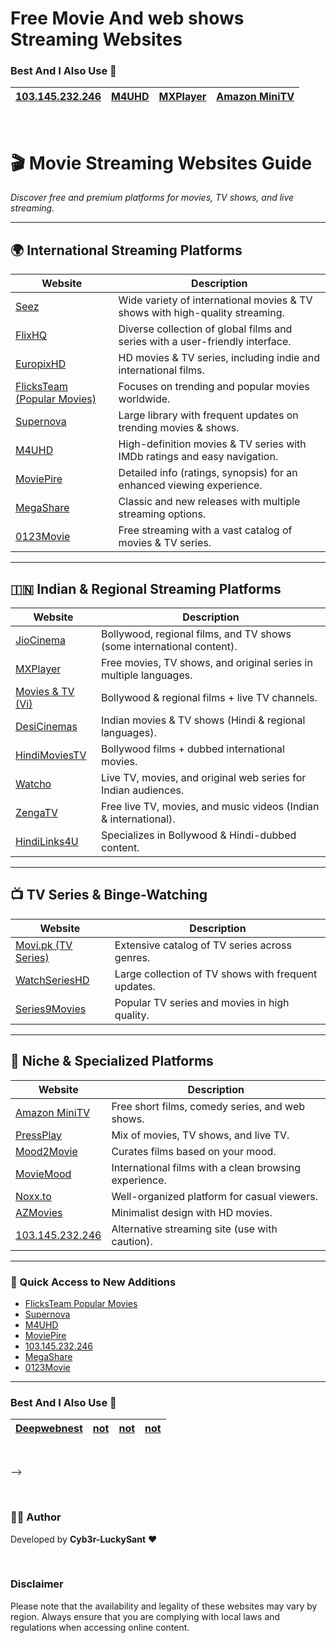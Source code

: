 # Free Movie And web shows Streaming Websites 

### Best And I Also Use 💖

| **[103.145.232.246](http://103.145.232.246/)**      | **[M4UHD](https://m4uhd.com.co/)**  |    **[MXPlayer](https://www.mxplayer.in/)**      | **[Amazon MiniTV](https://www.amazon.in/minitv)**  |  
|-------------------|------------------|-------------------|------------------|
<br>

# 🎬 Movie Streaming Websites Guide  

*Discover free and premium platforms for movies, TV shows, and live streaming.*  

---

## **🌍 International Streaming Platforms**  

| Website | Description |  
|---------|-------------|  
| [Seez](https://seez.su/) | Wide variety of international movies & TV shows with high-quality streaming. |  
| [FlixHQ](https://flixhq.click/home) | Diverse collection of global films and series with a user-friendly interface. |  
| [EuropixHD](https://europixhd.site/) | HD movies & TV series, including indie and international films. |  
| [FlicksTeam (Popular Movies)](https://flicksteam.com/movie-popular) | Focuses on trending and popular movies worldwide. |  
| [Supernova](https://supernova.to/) | Large library with frequent updates on trending movies & shows. |  
| [M4UHD](https://m4uhd.com.co/) | High-definition movies & TV series with IMDb ratings and easy navigation. |  
| [MoviePire](https://moviepire.net/) | Detailed info (ratings, synopsis) for an enhanced viewing experience. |  
| [MegaShare](https://megashare.com/) | Classic and new releases with multiple streaming options. |  
| [0123Movie](https://ww19.0123movie.net/) | Free streaming with a vast catalog of movies & TV series. |  

---

## **🇮🇳 Indian & Regional Streaming Platforms**  

| Website | Description |  
|---------|-------------|  
| [JioCinema](https://www.jiocinema.com/) | Bollywood, regional films, and TV shows (some international content). |  
| [MXPlayer](https://www.mxplayer.in/) | Free movies, TV shows, and original series in multiple languages. |  
| [Movies & TV (Vi)](https://moviesandtv.myvi.in/) | Bollywood & regional films + live TV channels. |  
| [DesiCinemas](https://desicinemas.tv/) | Indian movies & TV shows (Hindi & regional languages). |  
| [HindiMoviesTV](https://www.hindimoviestv.com/) | Bollywood films + dubbed international movies. |  
| [Watcho](https://www.watcho.com/) | Live TV, movies, and original web series for Indian audiences. |  
| [ZengaTV](http://www.zengatv.com/) | Free live TV, movies, and music videos (Indian & international). |  
| [HindiLinks4U](https://hindilinks4u.express/) | Specializes in Bollywood & Hindi-dubbed content. |  

---

## **📺 TV Series & Binge-Watching**  

| Website | Description |  
|---------|-------------|  
| [Movi.pk (TV Series)](https://www.movi.pk/genre/tv-series/) | Extensive catalog of TV series across genres. |  
| [WatchSeriesHD](https://watchserieshd.tv/) | Large collection of TV shows with frequent updates. |  
| [Series9Movies](https://series9movies.com/home) | Popular TV series and movies in high quality. |  

---

## **🎥 Niche & Specialized Platforms**  

| Website | Description |  
|---------|-------------|  
| [Amazon MiniTV](https://www.amazon.in/minitv) | Free short films, comedy series, and web shows. |  
| [PressPlay](https://pressplay.top/home/) | Mix of movies, TV shows, and live TV. |  
| [Mood2Movie](https://mood2movie.com/) | Curates films based on your mood. |  
| [MovieMood](https://moviemood.ru/index-en.html) | International films with a clean browsing experience. |  
| [Noxx.to](https://noxx.to/) | Well-organized platform for casual viewers. |  
| [AZMovies](https://azmovies.xyz/) | Minimalist design with HD movies. |  
| [103.145.232.246](http://103.145.232.246/) | Alternative streaming site (use with caution). |  

---

### **🔗 Quick Access to New Additions**  
- [FlicksTeam Popular Movies](https://flicksteam.com/movie-popular)  
- [Supernova](https://supernova.to/)  
- [M4UHD](https://m4uhd.com.co/)  
- [MoviePire](https://moviepire.net/)  
- [103.145.232.246](http://103.145.232.246/)  
- [MegaShare](https://megashare.com/)  
- [0123Movie](https://ww19.0123movie.net/)  

---


### Best And I Also Use 💖

| **[Deepwebnest](https://deepwebnest.com/)**      | **[not](not)**  |    **[not]()**      | **[not]()**  |  
|-------------------|------------------|-------------------|------------------|
<br>

-->

<br>

### 👨‍💻 Author  
Developed by **Cyb3r-LuckySant** ❤️  

<br>

### Disclaimer
Please note that the availability and legality of these websites may vary by region. Always ensure that you are complying with local laws and regulations when accessing online content.


